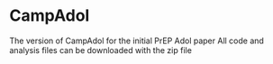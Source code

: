 # CampAdol
The version of CampAdol for the initial PrEP Adol paper
All code and analysis files can be downloaded with the zip file 
